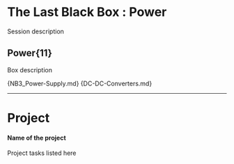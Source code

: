# The Last Black Box : Power
Session description

## Power{11}
Box description

{NB3_Power-Supply.md}
{DC-DC-Converters.md}

---

# Project
#### Name of the project
Project tasks listed here

